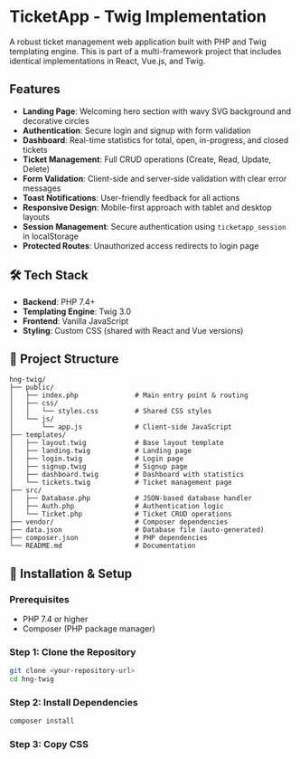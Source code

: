 # TicketApp - Twig Implementation

A robust ticket management web application built with PHP and Twig templating engine. This is part of a multi-framework project that includes identical implementations in React, Vue.js, and Twig.

##  Features

- **Landing Page**: Welcoming hero section with wavy SVG background and decorative circles
- **Authentication**: Secure login and signup with form validation
- **Dashboard**: Real-time statistics for total, open, in-progress, and closed tickets
- **Ticket Management**: Full CRUD operations (Create, Read, Update, Delete)
- **Form Validation**: Client-side and server-side validation with clear error messages
- **Toast Notifications**: User-friendly feedback for all actions
- **Responsive Design**: Mobile-first approach with tablet and desktop layouts
- **Session Management**: Secure authentication using `ticketapp_session` in localStorage
- **Protected Routes**: Unauthorized access redirects to login page

## 🛠 Tech Stack

- **Backend**: PHP 7.4+
- **Templating Engine**: Twig 3.0
- **Frontend**: Vanilla JavaScript
- **Styling**: Custom CSS (shared with React and Vue versions)

## 📁 Project Structure

```
hng-twig/
├── public/
│   ├── index.php              # Main entry point & routing
│   ├── css/
│   │   └── styles.css         # Shared CSS styles
│   └── js/
│       └── app.js             # Client-side JavaScript
├── templates/
│   ├── layout.twig            # Base layout template
│   ├── landing.twig           # Landing page
│   ├── login.twig             # Login page
│   ├── signup.twig            # Signup page
│   ├── dashboard.twig         # Dashboard with statistics
│   └── tickets.twig           # Ticket management page
├── src/
│   ├── Database.php           # JSON-based database handler
│   ├── Auth.php               # Authentication logic
│   └── Ticket.php             # Ticket CRUD operations
├── vendor/                    # Composer dependencies
├── data.json                  # Database file (auto-generated)
├── composer.json              # PHP dependencies
└── README.md                  # Documentation
```

## 🔧 Installation & Setup

### Prerequisites

- PHP 7.4 or higher
- Composer (PHP package manager)

### Step 1: Clone the Repository

```bash
git clone <your-repository-url>
cd hng-twig
```

### Step 2: Install Dependencies

```bash
composer install
```

### Step 3: Copy CSS